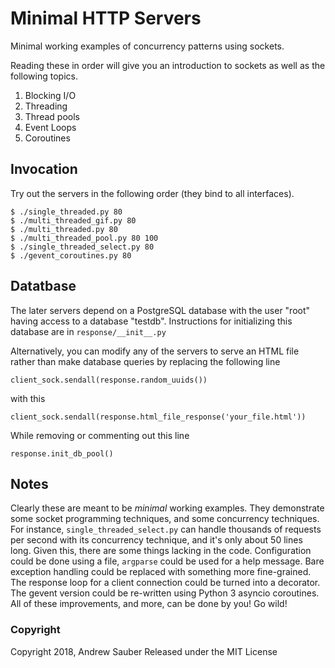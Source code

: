 # Minimal HTTP Servers

Minimal working examples of concurrency patterns using sockets.

Reading these in order will give you an introduction to sockets as well as the following topics.

1. Blocking I/O
1. Threading
1. Thread pools
1. Event Loops
1. Coroutines

## Invocation

Try out the servers in the following order (they bind to all interfaces).

    $ ./single_threaded.py 80
    $ ./multi_threaded_gif.py 80
    $ ./multi_threaded.py 80
    $ ./multi_threaded_pool.py 80 100
    $ ./single_threaded_select.py 80
    $ ./gevent_coroutines.py 80

## Datatbase

The later servers depend on a PostgreSQL database with the user "root" having
access to a database "testdb". Instructions for initializing this database are
in `response/__init__.py`

Alternatively, you can modify any of the servers to serve an HTML file rather
than make database queries by replacing the following line

    client_sock.sendall(response.random_uuids())

with this

    client_sock.sendall(response.html_file_response('your_file.html'))

While removing or commenting out this line

    response.init_db_pool()

## Notes

Clearly these are meant to be _minimal_ working examples. They demonstrate some
socket programming techniques, and some concurrency techniques.  For instance,
`single_threaded_select.py` can handle thousands of requests per second with
its concurrency technique, and it's only about 50 lines long. Given this, there
are some things lacking in the code. Configuration could be done using a file,
`argparse` could be used for a help message. Bare exception handling could be
replaced with something more fine-grained. The response loop for a client
connection could be turned into a decorator. The gevent version could be
re-written using Python 3 asyncio coroutines. All of these improvements, and
more, can be done by you! Go wild!

### Copyright

Copyright 2018, Andrew Sauber
Released under the MIT License

